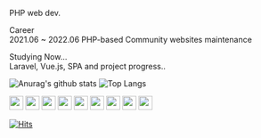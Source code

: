 <p class="has-line-data" data-line-start="0" data-line-end="1">PHP web dev.</p>
<p class="has-line-data" data-line-start="2" data-line-end="4">Career<br>
2021.06 ~ 2022.06  PHP-based Community websites maintenance</p>
<p class="has-line-data" data-line-start="7" data-line-end="8">Studying Now...<br>
Laravel, Vue.js, SPA and project progress..


![Anurag's github stats](https://github-readme-stats.vercel.app/api?username=jungmin0917&show_icons=true&theme=tokyonight)
![Top Langs](https://github-readme-stats.vercel.app/api/top-langs/?username=jungmin0917&layout=compact&theme=tokyonight)

<img src="https://img.shields.io/badge/HTML5-E34F26?style=flat&logo=HTML5&logoColor=white" height='25' />
<img src="https://img.shields.io/badge/CSS3-3C72AD?style=flat&logo=CSS3&logoColor=white" height='25' />
<img src="https://img.shields.io/badge/JavaScript-F7DF1E?style=flat&logo=JavaScript&logoColor=white" height='25' />
<img src="https://img.shields.io/badge/jQuery-0769AD?style=flat&logo=jQuery&logoColor=white" height='25' />
<img src="https://img.shields.io/badge/Vue.js-4FC08D?style=flat&logo=Vue.js&logoColor=white" height='25' />
<img src="https://img.shields.io/badge/PHP-red?style=flat&logo=PHP&logoColor=white" height='25' />
<img src="https://img.shields.io/badge/Laravel-FF2D20?style=flat&logo=Laravel&logoColor=white" height='25' />
<img src="https://img.shields.io/badge/MySQL-green?style=flat&logo=MySQL&logoColor=white" height='25' />
<img src="https://img.shields.io/badge/GitHub-181717?style=flat&logo=GitHub&logoColor=white" height='25' />

[![Hits](https://hits.seeyoufarm.com/api/count/incr/badge.svg?url=https%3A%2F%2Fgithub.com%2Fjungmin0917%2Fhit-counter&count_bg=%2379C83D&title_bg=%23555555&icon=&icon_color=%23E7E7E7&title=hits&edge_flat=false)](https://hits.seeyoufarm.com)
